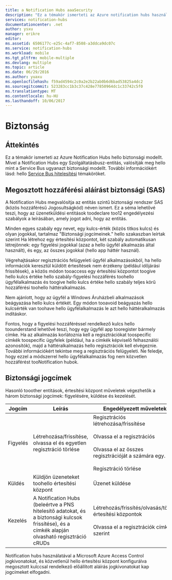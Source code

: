 ```yaml
---
title: a Notification Hubs aaaSecurity
description: "Ez a témakör ismerteti az Azure notification hubs használatával biztonságát."
services: notification-hubs
documentationcenter: .net
author: ysxu
manager: erikre
editor: 
ms.assetid: 6506177c-e25c-4af7-8508-a3ddca9dc07c
ms.service: notification-hubs
ms.workload: mobile
ms.tgt_pltfrm: mobile-multiple
ms.devlang: multiple
ms.topic: article
ms.date: 06/29/2016
ms.author: yuaxu
ms.openlocfilehash: f59ad4594c2c0a2e2b22ab0b6d6bad53825a4dc2
ms.sourcegitcommit: 523283cc1b3c37c428e77850964dc1c33742c5f0
ms.translationtype: MT
ms.contentlocale: hu-HU
ms.lasthandoff: 10/06/2017
---
```

# <a name="security"></a>Biztonság
## <a name="overview"></a>Áttekintés
Ez a témakör ismerteti az Azure Notification Hubs hello biztonsági modellt. Mivel a Notification Hubs egy Szolgáltatásbusz-entitás, valósítják meg hello mint a Service Bus ugyanazt biztonsági modellt. További információkért lásd: hello [Service Bus hitelesítési](https://msdn.microsoft.com/library/azure/dn155925.aspx) témaköröket.

## <a name="shared-access-signature-security-sas"></a>Megosztott hozzáférési aláírást biztonsági (SAS)
A Notification Hubs megvalósítja az entitás szintű biztonsági rendszer SAS (közös hozzáférésű Jogosultságkód) néven ismert. Ez a séma lehetővé teszi, hogy az üzenetküldési entitások toodeclare too12 engedélyezési szabályok a leírásában, amely jogot adni, hogy az entitás.

Minden egyes szabály egy nevet, egy kulcs-érték (közös titkos kulcs) és olyan jogokkal, tartalmaz "Biztonsági jogcímeinek." hello szakaszban leírtak szerint Ha létrehoz egy értesítési központot, két szabály automatikusan létrejönnek: egy figyelési jogokkal (azaz a hello ügyfél alkalmazás által használt), és egy, az összes jogokkal (hello app háttér használ).

Végrehajtásakor regisztrációs felügyeleti ügyfél alkalmazásokból, ha hello információk keresztül küldött értesítések nem érzékeny (például időjárási frissítések), a közös módon tooaccess egy értesítési központot toogive hello kulcs értéke hello szabály-figyelési hozzáférés toohello ügyfélalkalmazás és toogive hello kulcs értéke hello szabály teljes körű hozzáférési toohello háttéralkalmazás.

Nem ajánlott, hogy az ügyfél a Windows Áruházbeli alkalmazások beágyazása hello kulcs értékét. Egy módon tooavoid beágyazás hello kulcsérték van toohave hello ügyfélalkalmazás le azt hello háttéralkalmazás indításkor.

Fontos, hogy a figyelési hozzáféréssel rendelkező kulcs hello toounderstand lehetővé teszi, hogy egy ügyfél app tooregister bármely címke. Ha az alkalmazás korlátoznia kell a regisztrációkat toospecific címkék toospecific ügyfelek (például, ha a címkék képviselő felhasználói azonosítók), majd a háttéralkalmazás hello regisztrációk kell elvégeznie. További információkért tekintse meg a regisztrációs felügyeleti. Ne feledje, hogy ezzel a módszerrel hello ügyfélalkalmazás fog nem közvetlen hozzáférést tooNotification hubok.

## <a name="security-claims"></a>Biztonsági jogcímek
Hasonló tooother entitások, értesítési központ műveletek végezhetők a három biztonsági jogcímek: figyelésére, küldése és kezelését.

| Jogcím | Leírás | Engedélyezett műveletek |
| --- | --- | --- |
| Figyelés |Létrehozása/frissítése, olvassa el és egyetlen regisztráció törlése |Regisztrációs létrehozása/frissítése<br><br>Olvassa el a regisztrációs<br><br>Olvassa el az összes regisztrációját a számára egy.<br><br>Regisztráció törlése |
| Küldés |Küldjön üzeneteket toohello értesítési központ |Üzenet küldése |
| Kezelés |A Notification Hubs (beleértve a PNS hitelesítő adatokat, és a biztonsági kulcsok frissítése), és a címkék alapján olvasható regisztráció cRUDs |Létrehozás/frissítés/olvasás/törlés értesítési központok<br><br>Olvassa el a regisztrációk címke szerint |

Notification hubs használatával a Microsoft Azure Access Control jogkivonatokat, és közvetlenül hello értesítési központ konfigurálva megosztott kulccsal rendelkező előállított aláírás jogkivonatokat kap jogcímeket elfogadni.

